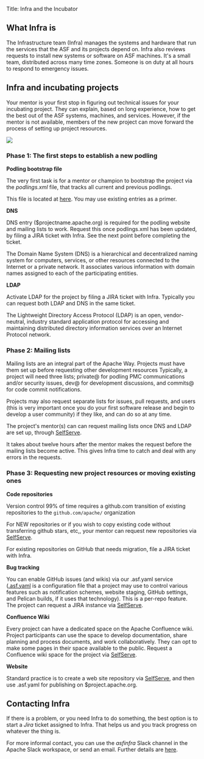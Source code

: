Title: Infra and the Incubator

## What Infra is ##

The Infrastructure team (Infra) manages the systems and hardware that run the services that the ASF and its projects depend on. Infra also reviews requests to install new systems or software on ASF machines. It's a small team, distributed across many time zones. Someone is on duty at all hours to respond to emergency issues.

## Infra and incubating projects ##

Your mentor is your first stop in figuring out technical issues for your incubating project. They can explain, based on long experience, how to get the best out of the ASF systems, machines, and services. However, if the mentor is not available, members of the new project can move forward the process of setting up project resources.

<img src="https://cwiki.apache.org/confluence/rest/gliffy/1.0/embeddedDiagrams/7df21120-01db-421e-bb47-353b7977097a.png" />

### Phase 1: The first steps to establish a new podling ###

**Podling bootstrap file**

The very first task is for a mentor or champion to bootstrap the project via the _podlings.xml_ file, that tracks all current and previous podlings.

This file is located at <a href="https://svn.apache.org/repos/asf/incubator/public/trunk/content/podlings.xml" target="_blank">here</a>. You may use existing entries as a primer.

**DNS**

DNS entry ($projectname.apache.org) is required for the podling website and mailing lists to work. Request this once podlings.xml has been updated, by filing a JIRA ticket with Infra. See the next point before completing the ticket.

The Domain Name System (DNS) is a hierarchical and decentralized naming system for computers, services, or other resources connected to the Internet or a private network. It associates various information with domain names assigned to each of the participating entities.

**LDAP**

Activate LDAP for the project by filing a JIRA ticket with Infra. Typically you can request both LDAP and DNS in the same ticket.

The Lightweight Directory Access Protocol (LDAP) is an open, vendor-neutral, industry standard application protocol for accessing and maintaining distributed directory information services over an Internet Protocol network.

### Phase 2: Mailing lists ###

Mailing lists are an integral part of the Apache Way. Projects must have them set up before requesting other development resources
Typically, a project will need three lists; private@ for podling PMC communications and/or security issues, dev@ for development discussions, and commits@ for code commit notifications.

Projects may also request separate lists for issues, pull requests, and users (this is very important once you do your first software release and begin to develop a user community) if they like, and can do so at any time.

The project's mentor(s) can can request mailing lists once DNS and LDAP are set up, through <a href="https://selfserve.apache.org/" target="_blank">SelfServe</a>.

It takes about twelve hours after the mentor makes the request before the mailing lists become active. This gives Infra time to catch and deal with any errors in the requests.

### Phase 3: Requesting new project resources or moving existing ones ###

**Code repositories**

Version control 99% of time requires a github.com transition of existing repositories to the `github.com/apache/` organization

For NEW repositories or if you wish to copy existing code without transferring github stars, etc,, your mentor can request new repositories via <a href="https://selfserve.apache.org/" target="_blank">SelfServe</a>.

For existing repositories on GitHub that needs migration, file a JIRA ticket with Infra.

**Bug tracking**

You can enable GitHub issues (and wikis) via our .asf.yaml service (<a href="https://cwiki.apache.org/confluence/display/INFRA/git+-+.asf.yaml+features" target="_blank">.asf.yaml</a> is a configuration file that a project may use to control various features such as notification schemes, website staging, GitHub settings, and Pelican builds, if it uses that technology). This is a per-repo feature. The project can request a JIRA instance via <a href="https://selfserve.apache.org/" target="_blank">SelfServe</a>.

**Confluence Wiki**

Every project can have a dedicated space on the Apache Confluence wiki. Project participants can use the space to develop documentation, share planning and process documents, and work collaboratively. They can opt to make some pages in their space available to the public. Request a Confluence wiki space for the project via <a href="https://selfserve.apache.org/" target="_blank">SelfServe</a>.

**Website**

Standard practice is to create a web site repository via <a href="https://selfserve.apache.org/" target="_blank_">SelfServe</a>, and then use .asf.yaml for publishing on $project.apache.org.

## Contacting Infra ##

If there is a problem, or you need Infra to do something, the best option is to start a _Jira_ ticket assigned to Infra. That helps us and you track progress on whatever the thing is.

For more informal contact, you can use the _asfinfra_ Slack channel in the Apache Slack workspace, or send an email. Further details are [here](contact.html).
